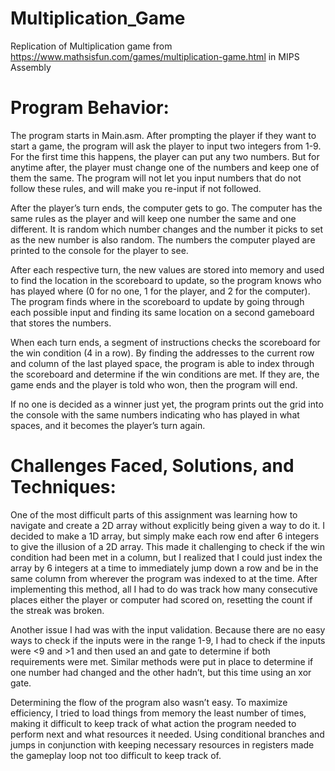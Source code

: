 # **Multiplication_Game**
Replication of Multiplication game from https://www.mathsisfun.com/games/multiplication-game.html in MIPS Assembly
 

# Program Behavior:

  The program starts in Main.asm. After prompting the player if they want to start a game,
the program will ask the player to input two integers from 1-9. For the first time this happens, the
player can put any two numbers. But for anytime after, the player must change one of the
numbers and keep one of them the same. The program will not let you input numbers that do
not follow these rules, and will make you re-input if not followed.

  After the player’s turn ends, the computer gets to go. The computer has the same rules
as the player and will keep one number the same and one different. It is random which number
changes and the number it picks to set as the new number is also random. The numbers the
computer played are printed to the console for the player to see.

  After each respective turn, the new values are stored into memory and used to find the
location in the scoreboard to update, so the program knows who has played where (0 for no
one, 1 for the player, and 2 for the computer). The program finds where in the scoreboard to
update by going through each possible input and finding its same location on a second
gameboard that stores the numbers.

  When each turn ends, a segment of instructions checks the scoreboard for the win
condition (4 in a row). By finding the addresses to the current row and column of the last played
space, the program is able to index through the scoreboard and determine if the win conditions
are met. If they are, the game ends and the player is told who won, then the program will end.

  If no one is decided as a winner just yet, the program prints out the grid into the console
with the same numbers indicating who has played in what spaces, and it becomes the player’s
turn again.

 
# Challenges Faced, Solutions, and Techniques:

  One of the most difficult parts of this assignment was learning how to navigate and
create a 2D array without explicitly being given a way to do it. I decided to make a 1D array, but
simply make each row end after 6 integers to give the illusion of a 2D array. This made it
challenging to check if the win condition had been met in a column, but I realized that I could
just index the array by 6 integers at a time to immediately jump down a row and be in the same
column from wherever the program was indexed to at the time. After implementing this method,
all I had to do was track how many consecutive places either the player or computer had scored
on, resetting the count if the streak was broken.

  Another issue I had was with the input validation. Because there are no easy ways to
check if the inputs were in the range 1-9, I had to check if the inputs were <9 and >1 and then
used an and gate to determine if both requirements were met. Similar methods were put in
place to determine if one number had changed and the other hadn’t, but this time using an xor
gate.

  Determining the flow of the program also wasn’t easy. To maximize efficiency, I tried to
load things from memory the least number of times, making it difficult to keep track of what
action the program needed to perform next and what resources it needed. Using conditional
branches and jumps in conjunction with keeping necessary resources in registers made the
gameplay loop not too difficult to keep track of.

